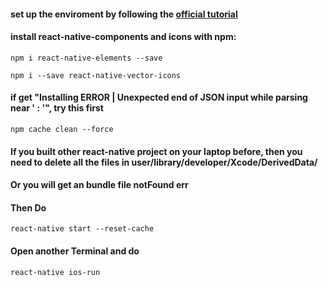 #### set up the enviroment by following the [official tutorial](https://facebook.github.io/react-native/docs/getting-started)
#### install react-native-components and icons with npm:
```npm i react-native-elements --save``` 

```npm i --save react-native-vector-icons```
#### if get "Installing ERROR | Unexpected end of JSON input while parsing near ' : '", try this first
```npm cache clean --force```
#### If you built other react-native project on your laptop before, then you need to delete all the files in user/library/developer/Xcode/DerivedData/
#### Or you will get an bundle file notFound err

#### Then Do 
```react-native start --reset-cache```
#### Open another Terminal and do 
```react-native ios-run```
